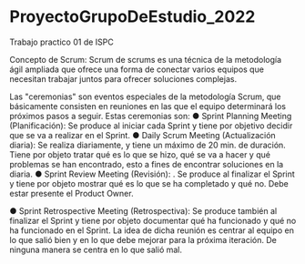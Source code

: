 # ProyectoGrupoDeEstudio_2022
Trabajo practico 01 de ISPC

Concepto de Scrum:
  Scrum de scrums es una técnica de la metodología ágil ampliada que ofrece una forma de conectar varios equipos que necesitan trabajar juntos para ofrecer soluciones complejas.










Las "ceremonias" son eventos especiales de la metodología Scrum, que básicamente consisten en reuniones en las que el equipo determinará los próximos pasos a seguir. Estas ceremonias son: 
● Sprint Planning Meeting (Planificación): Se produce al iniciar cada
Sprint y tiene por objetivo decidir que se va a realizar en el Sprint.
● Daily Scrum Meeting (Actualización diaria): Se realiza diariamente, y tiene un máximo de
20 min. de duración. Tiene por objeto tratar qué es lo que se hizo, qué se va a hacer y
qué problemas se han encontrado, esto a fines de encontrar soluciones en la diaria.
● Sprint Review Meeting (Revisión): . Se produce al finalizar el Sprint y
tiene por objeto mostrar qué es lo que se ha completado y qué no. Debe estar presente el
Product Owner.

● Sprint Retrospective Meeting (Retrospectiva): Se produce también al
finalizar el Sprint y tiene por objeto documentar qué ha funcionado y qué no ha funcionado
en el Sprint. La idea de dicha reunión es centrar al equipo en lo que salió bien y en lo que
debe mejorar para la próxima iteración. De ninguna manera se centra en lo que salió mal.
